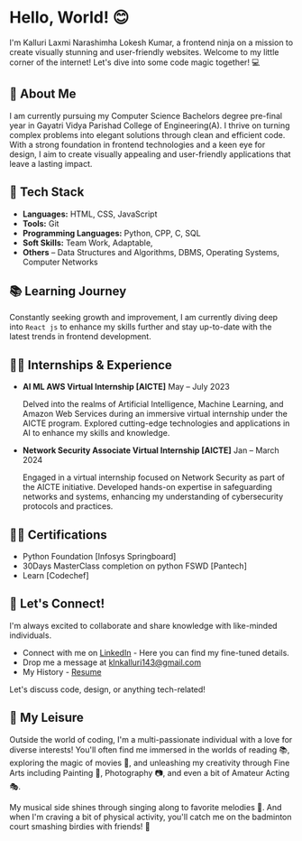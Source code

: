 # Hello, World! 😊

I'm Kalluri Laxmi Narashimha Lokesh Kumar, a frontend ninja on a mission to create visually stunning and user-friendly websites. Welcome to my little corner of the internet! Let's dive into some code magic together! 💻

## 🌟 About Me

I am currently pursuing my Computer Science Bachelors degree pre-final year in Gayatri Vidya Parishad College of Engineering(A). I thrive on turning complex problems into elegant solutions through clean and efficient code. With a strong foundation in frontend technologies and a keen eye for design, I aim to create visually appealing and user-friendly applications that leave a lasting impact.

## 🔧 Tech Stack

- **Languages:** HTML, CSS, JavaScript
- **Tools:** Git
- **Programming Languages:** Python, CPP, C, SQL
- **Soft Skills:** Team Work, Adaptable, 
- **Others** – Data Structures and Algorithms, DBMS, Operating Systems, Computer Networks 

## 📚 Learning Journey

Constantly seeking growth and improvement, I am currently diving deep into ``` React js ``` to enhance my skills further and stay up-to-date with the latest trends in frontend development.


## 👨‍💼 Internships & Experience

- **AI ML AWS Virtual Internship [AICTE]**
  May – July 2023

  Delved into the realms of Artificial Intelligence, Machine Learning, and Amazon Web Services during an immersive virtual internship under the AICTE program. Explored cutting-edge technologies and applications in AI to enhance my skills and knowledge.
  
- **Network Security Associate Virtual Internship [AICTE]**
  Jan – March 2024

  Engaged in a virtual internship focused on Network Security as part of the AICTE initiative. Developed hands-on expertise in safeguarding networks and systems, enhancing my understanding of cybersecurity protocols and practices.

## 👩‍💻 Certifications

- Python Foundation [Infosys Springboard]
- 30Days MasterClass completion on python FSWD [Pantech]
- Learn [Codechef]                                             

## 💬 Let's Connect!

I'm always excited to collaborate and share knowledge with like-minded individuals.
- Connect with me on [LinkedIn](https://www.linkedin.com/in/klnlokeshkumar) - Here you can find my fine-tuned details.
- Drop me a message at klnkalluri143@gmail.com
- My History - [Resume](https://docs.google.com/document/d/1EBRc5PM5gSjfZtl9Cz0zMx3ovi1aElRD96-uaIG1wm8/edit?usp=sharing)

Let's discuss code, design, or anything tech-related!

## 🌟 My Leisure

Outside the world of coding, I'm a multi-passionate individual with a love for diverse interests! You'll often find me immersed in the worlds of reading 📚, exploring the magic of movies 🎥, and unleashing my creativity through Fine Arts including Painting 🎨, Photography 📷, and even a bit of Amateur Acting 🎭. 

My musical side shines through singing along to favorite melodies 🎤. And when I'm craving a bit of physical activity, you'll catch me on the badminton court smashing birdies with friends! 🏸

<!-- - **Frameworks/Libraries:** React, Vue.js -->
<!-- - **Design:** Figma, Adobe XD -->
<!-- - **Testing:** Jest -->

<!-- ## 🚀 Projects

### [Project 1 Name](link)
Short description of the project and your contributions.
  
### [Project 2 Name](link)
Brief overview of the project and technologies used. -->

<!--
**KLN-loki/KLN-loki** is a ✨ _special_ ✨ repository because its `README.md` (this file) appears on your GitHub profile.

Here are some ideas to get you started:

- 🔭 I’m currently working on ...
- 🌱 I’m currently learning ...
- 👯 I’m looking to collaborate on ...
- 🤔 I’m looking for help with ...
- 💬 Ask me about ...
- 📫 How to reach me: ...
- 😄 Pronouns: ...
- ⚡ Fun fact: ...
-->

